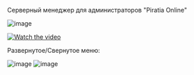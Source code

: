 Серверный менеджер для администраторов "Piratia Online"

![image](https://user-images.githubusercontent.com/48921349/149081673-96c42872-ae5b-4850-bd66-2e6f67a6b164.png)

[![Watch the video](![image](https://user-images.githubusercontent.com/48921349/149085629-1cfe125a-0af7-4544-a666-f2c98830a960.png))](https://skr.sh/vBy2nq86gMw)

Развернутое/Свернутое меню:

![image](https://user-images.githubusercontent.com/48921349/149099535-5cf30b35-ee4a-44ab-8526-e4aaf1ff57dc.png) ![image](https://user-images.githubusercontent.com/48921349/149099615-87005565-9db6-4868-b4e7-619035f4dcba.png)
